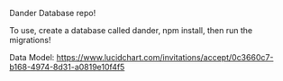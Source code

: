 Dander Database repo!

To use, create a database called dander, npm install, then run the migrations!

Data Model: 
https://www.lucidchart.com/invitations/accept/0c3660c7-b168-4974-8d31-a0819e10f4f5
